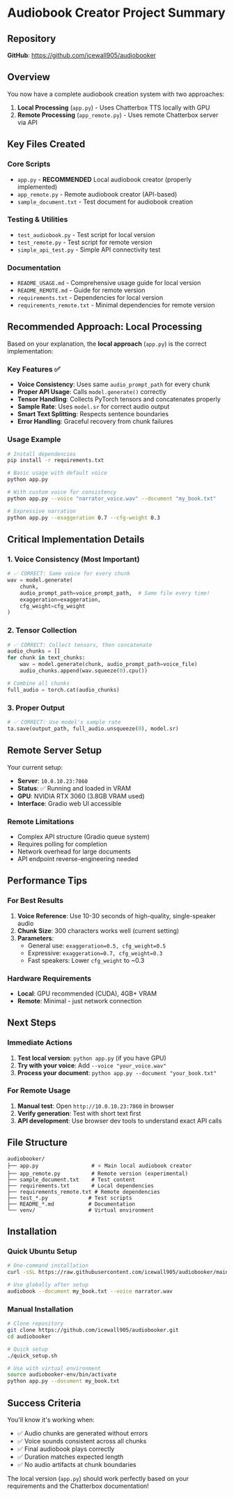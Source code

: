 # Audiobook Creator Project Summary

## Repository
**GitHub**: https://github.com/icewall905/audiobooker

## Overview

You now have a complete audiobook creation system with two approaches:

1. **Local Processing** (`app.py`) - Uses Chatterbox TTS locally with GPU
2. **Remote Processing** (`app_remote.py`) - Uses remote Chatterbox server via API

## Key Files Created

### Core Scripts
- `app.py` - **RECOMMENDED** Local audiobook creator (properly implemented)
- `app_remote.py` - Remote audiobook creator (API-based)
- `sample_document.txt` - Test document for audiobook creation

### Testing & Utilities
- `test_audiobook.py` - Test script for local version
- `test_remote.py` - Test script for remote version
- `simple_api_test.py` - Simple API connectivity test

### Documentation
- `README_USAGE.md` - Comprehensive usage guide for local version
- `README_REMOTE.md` - Guide for remote version
- `requirements.txt` - Dependencies for local version
- `requirements_remote.txt` - Minimal dependencies for remote version

## Recommended Approach: Local Processing

Based on your explanation, the **local approach** (`app.py`) is the correct implementation:

### Key Features ✅
- **Voice Consistency**: Uses same `audio_prompt_path` for every chunk
- **Proper API Usage**: Calls `model.generate()` correctly
- **Tensor Handling**: Collects PyTorch tensors and concatenates properly
- **Sample Rate**: Uses `model.sr` for correct audio output
- **Smart Text Splitting**: Respects sentence boundaries
- **Error Handling**: Graceful recovery from chunk failures

### Usage Example
```bash
# Install dependencies
pip install -r requirements.txt

# Basic usage with default voice
python app.py

# With custom voice for consistency
python app.py --voice "narrator_voice.wav" --document "my_book.txt"

# Expressive narration
python app.py --exaggeration 0.7 --cfg-weight 0.3
```

## Critical Implementation Details

### 1. Voice Consistency (Most Important)
```python
# ✅ CORRECT: Same voice for every chunk
wav = model.generate(
    chunk,
    audio_prompt_path=voice_prompt_path,  # Same file every time!
    exaggeration=exaggeration,
    cfg_weight=cfg_weight
)
```

### 2. Tensor Collection
```python
# ✅ CORRECT: Collect tensors, then concatenate
audio_chunks = []
for chunk in text_chunks:
    wav = model.generate(chunk, audio_prompt_path=voice_file)
    audio_chunks.append(wav.squeeze(0).cpu())

# Combine all chunks
full_audio = torch.cat(audio_chunks)
```

### 3. Proper Output
```python
# ✅ CORRECT: Use model's sample rate
ta.save(output_path, full_audio.unsqueeze(0), model.sr)
```

## Remote Server Setup

Your current setup:
- **Server**: `10.0.10.23:7860`
- **Status**: ✅ Running and loaded in VRAM
- **GPU**: NVIDIA RTX 3060 (3.8GB VRAM used)
- **Interface**: Gradio web UI accessible

### Remote Limitations
- Complex API structure (Gradio queue system)
- Requires polling for completion
- Network overhead for large documents
- API endpoint reverse-engineering needed

## Performance Tips

### For Best Results
1. **Voice Reference**: Use 10-30 seconds of high-quality, single-speaker audio
2. **Chunk Size**: 300 characters works well (current setting)
3. **Parameters**:
   - General use: `exaggeration=0.5, cfg_weight=0.5`
   - Expressive: `exaggeration=0.7, cfg_weight=0.3`
   - Fast speakers: Lower `cfg_weight` to ~0.3

### Hardware Requirements
- **Local**: GPU recommended (CUDA), 4GB+ VRAM
- **Remote**: Minimal - just network connection

## Next Steps

### Immediate Actions
1. **Test local version**: `python app.py` (if you have GPU)
2. **Try with your voice**: Add `--voice "your_voice.wav"`
3. **Process your document**: `python app.py --document "your_book.txt"`

### For Remote Usage
1. **Manual test**: Open `http://10.0.10.23:7860` in browser
2. **Verify generation**: Test with short text first
3. **API development**: Use browser dev tools to understand exact API calls

## File Structure
```
audiobooker/
├── app.py                 # ⭐ Main local audiobook creator
├── app_remote.py          # Remote version (experimental)
├── sample_document.txt    # Test content
├── requirements.txt       # Local dependencies
├── requirements_remote.txt # Remote dependencies
├── test_*.py             # Test scripts
├── README_*.md           # Documentation
└── venv/                 # Virtual environment
```

## Installation

### Quick Ubuntu Setup
```bash
# One-command installation
curl -sSL https://raw.githubusercontent.com/icewall905/audiobooker/main/setup_ubuntu.sh | bash

# Use globally after setup
audiobook --document my_book.txt --voice narrator.wav
```

### Manual Installation
```bash
# Clone repository
git clone https://github.com/icewall905/audiobooker.git
cd audiobooker

# Quick setup
./quick_setup.sh

# Use with virtual environment
source audiobooker-env/bin/activate
python app.py --document my_book.txt
```

## Success Criteria

You'll know it's working when:
- ✅ Audio chunks are generated without errors
- ✅ Voice sounds consistent across all chunks
- ✅ Final audiobook plays correctly
- ✅ Duration matches expected length
- ✅ No audio artifacts at chunk boundaries

The local version (`app.py`) should work perfectly based on your requirements and the Chatterbox documentation!
